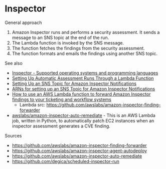 # Inspector

General approach

1. Amazon Inspector runs and performs a security assessment. It sends a message to an SNS topic at the end of the run.
2. The Lambda function is invoked by the SNS message.
3. The function fetches the findings from the security assessment.
4. The function formats and emails the findings using another SNS topic.


See also

- [Inspector - Supported operating systems and programming languages](https://docs.aws.amazon.com/inspector/latest/user/supported.html)
- [Setting Up Automatic Assessment Runs Through a Lambda Function](
  https://docs.aws.amazon.com/inspector/latest/userguide/inspector_assessments.html#assessment_runs-schedule)
- [Setting Up an SNS Topic for Amazon Inspector Notifications](
  https://docs.aws.amazon.com/inspector/latest/userguide/inspector_assessments.html#sns-topic)
- [ARNs for setting up an SNS Topic for Amazon Inspector Notifications](
  https://docs.aws.amazon.com/inspector/latest/userguide/inspector_assessments.html)
- [How to use an AWS Lambda function to forward Amazon Inspector findings to your ticketing and workflow systems](
  https://aws.amazon.com/blogs/aws/scale-your-security-vulnerability-testing-with-amazon-inspector/)
    - Lambda src: https://github.com/awslabs/amazon-inspector-finding-forwarder
- [awslabs/amazon-inspector-auto-remediate](https://github.com/awslabs/amazon-inspector-auto-remediate) -
  This is an AWS Lambda job, written in Python, to automatically patch EC2 instances when an inspector assessment generates a CVE finding.

Sources
- https://github.com/awslabs/amazon-inspector-finding-forwarder
- https://github.com/awslabs/amazon-inspector-agent-autodeploy
- https://github.com/awslabs/amazon-inspector-auto-remediate
- https://github.com/degica/scheduled-inspector-run
